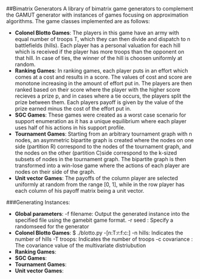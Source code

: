 ##Bimatrix Generators
A library of bimatrix game generators to complement the GAMUT generator with
instances of games focusing on approximation algorithms. The game classes
implemented are as follows:

- **Colonel Blotto Games**: The players in this game have an army with equal number
  of troops T, which they can then divide and dispatch to n battlefields (hills). Each
  player has a personal valuation for each hill which is received if the
  player has more troops than the opponent on that hill. In case of ties, the
  winner of the hill is choosen uniformly at random.
- **Ranking Games**: In ranking games, each player puts in an effort which comes at
  a cost and results in a score. The values of cost and score are monotone
  increasing in the amount of effort put in. The players are then ranked based
  on their score where the player with the higher score recieves a prize p, and
  in cases where a tie occurs, the players split the prize between them. Each
  players payoff is given by the value of the prize earned minus the cost of the
  effort put in.
- **SGC Games**: These games were created as a worst case scenario for support
  enumeration as it has a unique equilibrium where each player uses half of his
  actions in his support profile.
- **Tournament Games**: Starting from an arbitrary tournament graph with n nodes, an
  asymmetric bipartite graph is created where the nodes on one side (partition
  R) correspond to the nodes of the tournament graph, and the nodes on the other
  (partition C)side correspond to the k-sized subsets of nodes in the tournament 
  graph. The bipartite graph is then transformed into a win-lose game where the 
  actions of each player are nodes on their side of the graph.
- **Unit vector Games**: The payoffs of the column player are selected uniformly at
  random from the range [0, 1], while in the row player has each column of his
  payoff matrix being a unit vector.

###Generating Instances:
- **Global parameters**:
    -f filename: Output the generated instance into the specified file using
    the gamebit game format.
    -r seed : Specify a randomseed for the generator
- **Colonel Blotto Games**:
    $ ./blotto.py -[n:T:r:f:c:]
        -n hills: Indicates the number of hills
        -T troops: Indicates the number of troops
        -c covariance : The covariance value of the multivariate distriubution
- **Ranking Games**:
- **SGC Games**:
- **Tournament Games**:
- **Unit vector Games**:
